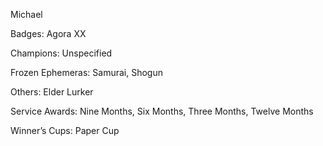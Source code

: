 Michael

Badges: Agora XX

Champions: Unspecified

Frozen Ephemeras: Samurai, Shogun

Others: Elder Lurker

Service Awards: Nine Months, Six Months, Three Months, Twelve Months

Winner’s Cups: Paper Cup


